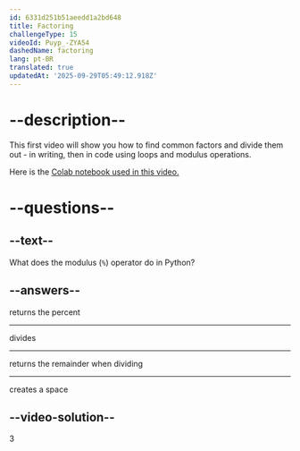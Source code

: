 ```yaml
---
id: 6331d251b51aeedd1a2bd648
title: Factoring
challengeType: 15
videoId: Puyp_-ZYA54
dashedName: factoring
lang: pt-BR
translated: true
updatedAt: '2025-09-29T05:49:12.918Z'
---
```


# --description--

This first video will show you how to find common factors and divide them out - in writing, then in code using loops and modulus operations.

Here is the <a href="https://colab.research.google.com/drive/1tB7N3QqHEbGk33v0BdTwZTVkS9ju9yn6?usp=sharing" target="_blank" rel="noopener noreferrer nofollow">Colab notebook used in this video.</a>

# --questions--

## --text--

What does the modulus (`%`) operator do in Python?

## --answers--

returns the percent

---

divides

---

returns the remainder when dividing

---

creates a space

## --video-solution--

3
